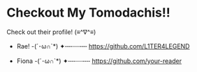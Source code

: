 # Checkout My Tomodachis!!
Check out their profile! (≡^∇^≡)

-  Rae!  -(´･ω∩`*) ✦╌╌┈┈╌╌
https://github.com/L1TER4LEGEND


-  Fiona  -(´･ω∩`*) ✦╌╌┈┈╌╌
https://github.com/your-reader
